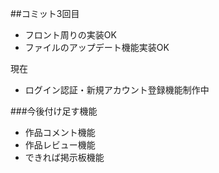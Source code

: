 ##コミット3回目 

- フロント周りの実装OK
- ファイルのアップデート機能実装OK

現在
- ログイン認証・新規アカウント登録機能制作中

###今後付け足す機能
- 作品コメント機能
- 作品レビュー機能
- できれば掲示板機能
